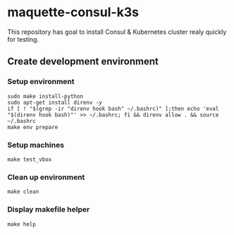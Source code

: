 # maquette-consul-k3s

This repository has goal to install Consul & Kubernetes cluster realy quickly for testing.  

## Create development environment 
### Setup environment 
```shell
sudo make install-python
sudo apt-get install direnv -y
if [ ! "$(grep -ir "direnv hook bash" ~/.bashrc)" ];then echo 'eval "$(direnv hook bash)"' >> ~/.bashrc; fi && direnv allow . && source ~/.bashrc
make env prepare
```

### Setup machines
```shell
make test_vbox
```

### Clean up environment
```shell
make clean
```

### Display makefile helper
```shell
make help
```
